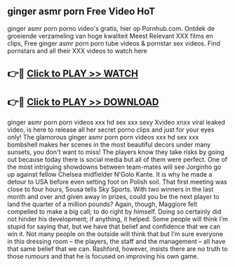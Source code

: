 ## ginger asmr porn Free Video HoT 

ginger asmr porn porno video's gratis, hier op Pornhub.com. Ontdek de groeiende verzameling van hoge kwaliteit Meest Relevant XXX films en clips,
Free ginger asmr porn porn tube videos & pornstar sex videos. Find pornstars and all their XXX videos to watch here


## 👉🔴 [Click to PLAY >> WATCH](http://us.freeplayer.one?title=ginger_asmr_porn&ref=16D)

## 👉🔴 [Click to PLAY >> DOWNLOAD](http://us.freeplayer.one?title=ginger_asmr_porn&ref=16D)


ginger asmr porn porn videos xxx hd sex xxx sexy Xvideo xnxx viral leaked video, is here to release all her secret porno clips and just for your eyes only! The glamorous ginger asmr porn porn videos xxx hd sex xxx bombshell makes her scenes in the most beautiful decors under many sunsets, you don't want to miss! The players know they take risks by going out because today there is social media but all of them were perfect. One of the most intriguing showdowns between team-mates will see Jorginho go up against fellow Chelsea midfielder N'Golo Kante. It is why he made a detour to USA before even setting foot on Polish soil. That first meeting was close to four hours, Sousa tells Sky Sports. With two winners in the last month and over and given away in prizes, could you be the next player to land the quarter of a million pounds? Again, though, Maggiore felt compelled to make a big call; to do right by himself. Doing so certainly did not hinder his development; if anything, it helped. Some people will think I’m stupid for saying that, but we have that belief and confidence that we can win it. Not many people on the outside will think that but I’m sure everyone in this dressing room – the players, the staff and the management – all have that same belief that we can. Rashford, however, insists there are no truth to those rumours and that he is focused on improving his own game.